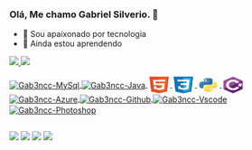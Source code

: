 ### Olá, Me chamo Gabriel Silverio. 👋

- 🔭 Sou apaixonado por tecnologia 
- 🌱 Ainda estou aprendendo 

 <a href="https://github.com/Gab3ncc">
  <img height="180em" src="https://github-readme-stats.vercel.app/api?username=Gab3ncc&show_icons=true&theme=cobalt&include_all_commits=true&count_private=true"/>
  <img height="180em" src="https://github-readme-stats.vercel.app/api/top-langs/?username=Gab3ncc&layout=compact&langs_count=7&theme=cobalt"/>
</div>

<div style="display: inline_block"><br>
  <img align="center" alt="Gab3ncc-MySql" height="30" width="40" src="https://cdn.jsdelivr.net/gh/devicons/devicon/icons/mysql/mysql-original.svg" />
  <img align="center" alt="Gab3ncc-Java" height="30" width="40" src="https://cdn.jsdelivr.net/gh/devicons/devicon/icons/java/java-original.svg" />
  <img align="center" alt="Gab3ncc-HTML" height="30" width="40" src="https://raw.githubusercontent.com/devicons/devicon/master/icons/html5/html5-original.svg">
  <img align="center" alt="Gab3ncc-CSS" height="30" width="40" src="https://raw.githubusercontent.com/devicons/devicon/master/icons/css3/css3-original.svg">
  <img align="center" alt="Gab3ncc-Python" height="30" width="40" src="https://raw.githubusercontent.com/devicons/devicon/master/icons/python/python-original.svg">
  <img align="center" alt="-Csharp" height="30" width="40" src="https://raw.githubusercontent.com/devicons/devicon/master/icons/csharp/csharp-original.svg">
  <img align="center" alt="Gab3ncc-Azure" height="30" width="40"  src="https://cdn.jsdelivr.net/gh/devicons/devicon/icons/azure/azure-original.svg" />
  <img align="center" alt="Gab3ncc-Github" height="30" width="40" src="https://cdn.jsdelivr.net/gh/devicons/devicon/icons/github/github-original.svg" />
  <img align="center" alt="Gab3ncc-Vscode" height="30" width="40" src="https://cdn.jsdelivr.net/gh/devicons/devicon/icons/vscode/vscode-original.svg" />
  <img align="center" alt="Gab3ncc-Photoshop" height="30" width="40" src="https://cdn.jsdelivr.net/gh/devicons/devicon/icons/photoshop/photoshop-line.svg" />
 
 ##
 
 <div> 
 
  <a href="https://instagram.com/Gab3ncc" target="_blank"><img src="https://img.shields.io/badge/-Instagram-%23E4405F?style=for-the-badge&logo=instagram&logoColor=white" target="_blank"></a>
 <a href="https://discord.gg/#" target="_blank"><img src="https://img.shields.io/badge/Discord-7289DA?style=for-the-badge&logo=discord&logoColor=white" target="_blank"></a> 
  <a href = "mailto:gabrieldosantossilverio@gmail.com"><img src="https://img.shields.io/badge/-Gmail-%23333?style=for-the-badge&logo=gmail&logoColor=white" target="_blank"></a>
  <a href="https://www.linkedin.com/in/gabriel-dos-santos-silverio-2102b9207/" target="_blank"><img src="https://img.shields.io/badge/-LinkedIn-%230077B5?style=for-the-badge&logo=linkedin&logoColor=white" target="_blank"></a> 
  
</div>

